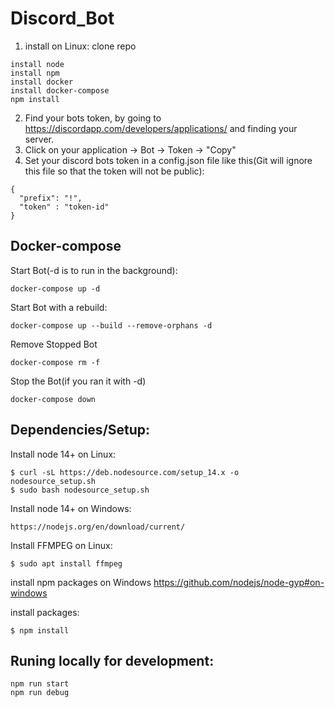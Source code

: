 # Discord_Bot
1. install on Linux:
clone repo
```
install node
install npm
install docker
install docker-compose
npm install
```

2. Find your bots token, by going to https://discordapp.com/developers/applications/ and finding your server.
3. Click on your application -> Bot -> Token -> "Copy"
4. Set your discord bots token in a config.json file like this(Git will ignore this file so that the token will not be public): 

```
{
  "prefix": "!",
  "token" : "token-id"
}
```

## Docker-compose
Start Bot(-d is to run in the background): 
```
docker-compose up -d
```
Start Bot with a rebuild: 
```
docker-compose up --build --remove-orphans -d
```
Remove Stopped Bot 
```
docker-compose rm -f
```
Stop the Bot(if you ran it with -d) 
```
docker-compose down
```

## Dependencies/Setup:

Install node 14+ on Linux:
```
$ curl -sL https://deb.nodesource.com/setup_14.x -o nodesource_setup.sh
$ sudo bash nodesource_setup.sh   
```
Install node 14+ on Windows:
```
https://nodejs.org/en/download/current/
```

Install FFMPEG on Linux:
```
$ sudo apt install ffmpeg                                              
```

install npm packages on Windows
https://github.com/nodejs/node-gyp#on-windows

install packages:
```
$ npm install
```

## Runing locally for development:
```
npm run start
npm run debug
```